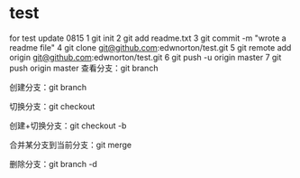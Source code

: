 # test
for test
update 0815
1 git init
2 git add readme.txt
3 git commit -m "wrote a readme file"
4 git clone git@github.com:edwnorton/test.git
5 git remote add origin git@github.com:edwnorton/test.git
6 git push -u origin master
7 git push origin master
查看分支：git branch

创建分支：git branch <name>

切换分支：git checkout <name>

创建+切换分支：git checkout -b <name>

合并某分支到当前分支：git merge <name>

删除分支：git branch -d <name>
